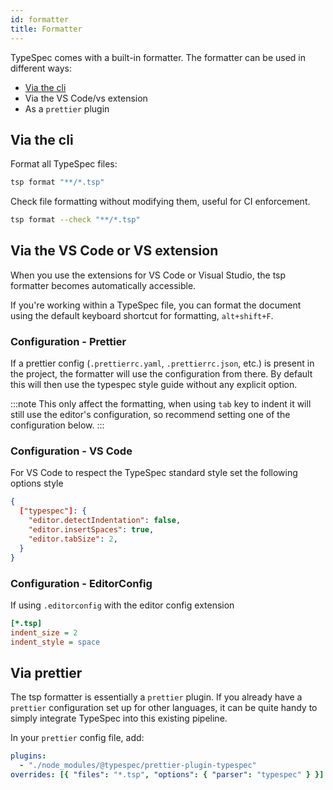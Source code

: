 ```yaml
---
id: formatter
title: Formatter
---
```


TypeSpec comes with a built-in formatter. The formatter can be used in different ways:

- [Via the cli](#via-the-cli)
- Via the VS Code/vs extension
- As a `prettier` plugin

## Via the cli

Format all TypeSpec files:

```bash
tsp format "**/*.tsp"
```

Check file formatting without modifying them, useful for CI enforcement.

```bash
tsp format --check "**/*.tsp"
```

## Via the VS Code or VS extension

When you use the extensions for VS Code or Visual Studio, the tsp formatter becomes automatically accessible.

If you're working within a TypeSpec file, you can format the document using the default keyboard shortcut for formatting, `alt+shift+F`.

### Configuration - Prettier

If a prettier config (`.prettierrc.yaml`, `.prettierrc.json`, etc.) is present in the project, the formatter will use the configuration from there.
By default this will then use the typespec style guide without any explicit option.

:::note
This only affect the formatting, when using `tab` key to indent it will still use the editor's configuration, so recommend setting one of the configuration below.
:::

### Configuration - VS Code

For VS Code to respect the TypeSpec standard style set the following options style

```json title=.vscode/settings.json
{
  ["typespec"]: {
    "editor.detectIndentation": false,
    "editor.insertSpaces": true,
    "editor.tabSize": 2,
  }
}
```

### Configuration - EditorConfig

If using `.editorconfig` with the editor config extension

```ini title=.editorconfig
[*.tsp]
indent_size = 2
indent_style = space
```

## Via prettier

The tsp formatter is essentially a `prettier` plugin. If you already have a `prettier` configuration set up for other languages, it can be quite handy to simply integrate TypeSpec into this existing pipeline.

In your `prettier` config file, add:

```yaml title=.prettier.yaml
plugins:
  - "./node_modules/@typespec/prettier-plugin-typespec"
overrides: [{ "files": "*.tsp", "options": { "parser": "typespec" } }]
```
